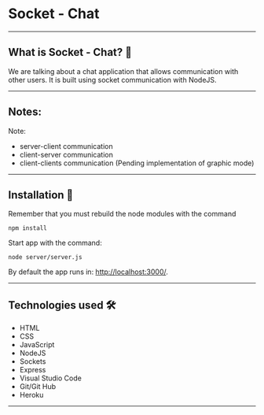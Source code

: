 # Socket - Chat

---
## What is Socket - Chat? 🤔

We are talking about a chat application that allows communication with other users. It is built using socket communication with NodeJS.

---
## Notes:

Note:

* server-client communication
* client-server communication
* client-clients communication (Pending implementation of graphic mode)

---
## Installation 🔧
Remember that you must rebuild the node modules with the command

```
npm install
```

Start app with the command:
```
node server/server.js
```
By default the app runs in: [http://localhost:3000/](http://localhost:3000/).

---
## Technologies used 🛠️
- HTML
- CSS
- JavaScript
- NodeJS
- Sockets
- Express
- Visual Studio Code
- Git/Git Hub
- Heroku
---